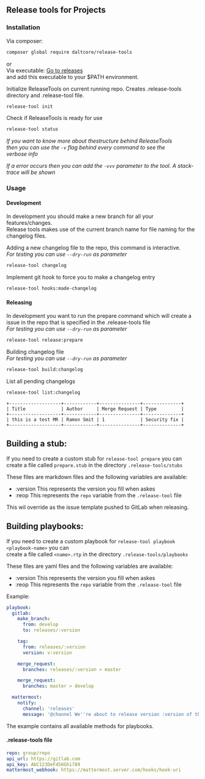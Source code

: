 ## Release tools for Projects

### Installation

Via composer:
```bash
composer global require daltcore/release-tools
```

or  
Via executable:
[Go to releases](https://github.com/DALTCORE/ReleaseTools/releases/latest)  
and add this executable to your $PATH environment.

Initialize ReleaseTools on current running repo. Creates .release-tools directory and .release-tool file.
```bash
release-tool init
```

Check if ReleaseTools is ready for use
```bash
release-tool status
```

_If you want to know more about thestructure behind ReleaseTools  
then you can use the `-v` flag behind every command to see the  
verbose info_  

_If a error occurs then you can add the `-vvv` parameter to the tool. A stack-trace will be shown_

### Usage

#### Development  
In development you should make a new branch for all your features/changes.   
Release tools makes use of the current branch name for file naming for the changelog files.

Adding a new changelog file to the repo, this command is interactive.  
_For testing you can use `--dry-run` as parameter_
```bash
release-tool changelog 
```

Implement git hook to force you to make a changelog entry
```bash
release-tool hooks:made-changelog
```

#### Releasing
In development you want to run the prepare command which will create a issue in the repo that is specified in the .release-tools file  
_For testing you can use `--dry-run` as parameter_
```bash
release-tool release:prepare
```

Building changelog file   
_For testing you can use `--dry-run` as parameter_
```bash
release-tool build:changelog
```
List all pending changelogs
```bash
release-tool list:changelog
``` 
```text
+-------------------+------------+---------------+--------------+
| Title             | Author     | Merge Request | Type         |
+-------------------+------------+---------------+--------------+
| this is a test MR | Ramon Smit | 1             | Security fix |
+-------------------+------------+---------------+--------------+
```

## Building a stub:  
If you need to create a custom stub for `release-tool prepare` you can  
create a file called `prepare.stub` in the directory `.release-tools/stubs`  

These files are markdown files and the following variables are available:
- :version This represents the version you fill when askes
- :reop This represents the `repo` variable from the `.release-tool` file

This wil override as the issue template pushed to GitLab when releasing.

## Building playbooks:
If you need to create a custom playbook for `release-tool playbook <playbook-name>` you can  
create a file called `<name>.rtp` in the directory `.release-tools/playbooks`

These files are yaml files and the following variables are available:
- :version This represents the version you fill when askes
- :reop This represents the `repo` variable from the `.release-tool` file
 
Example:
```yaml
playbook:
  gitlab:
    make_branch:
      from: develop
      to: releases/:version

    tag:
      from: releases/:version
      version: v:version

    merge_request:
      branches: releases/:version > master

    merge_request:
      branches: master > develop

  mattermost:
    notify:
      channel: 'releases'
      message: '@channel We''re about to release version :version of the project :repo. Please stop merging now into develop until next announcement'

```
 
The example contains all available methods for playbooks. 

#### .release-tools file
```yaml
repo: group/repo
api_url: https://gitlab.com
api_key: AbC123DeF456Ghi789
mattermost_webhook: https://mattermost.server.com/hooks/hook-uri
```
